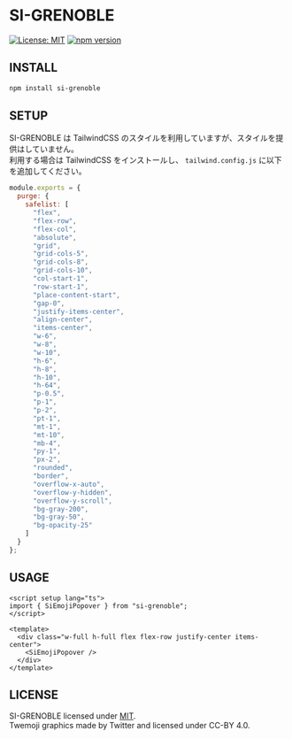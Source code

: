 # SI-GRENOBLE

[![License: MIT](https://img.shields.io/badge/License-MIT-yellow.svg)](https://opensource.org/licenses/MIT)
[![npm version](https://badge.fury.io/js/si-grenoble.svg)](https://badge.fury.io/js/si-grenoble)

## INSTALL

```bash
npm install si-grenoble
```

## SETUP

SI-GRENOBLE は TailwindCSS のスタイルを利用していますが、スタイルを提供はしていません。  
利用する場合は TailwindCSS をインストールし、 `tailwind.config.js` に以下を追加してください。

```js
module.exports = {
  purge: {
    safelist: [
      "flex",
      "flex-row",
      "flex-col",
      "absolute",
      "grid",
      "grid-cols-5",
      "grid-cols-8",
      "grid-cols-10",
      "col-start-1",
      "row-start-1",
      "place-content-start",
      "gap-0",
      "justify-items-center",
      "align-center",
      "items-center",
      "w-6",
      "w-8",
      "w-10",
      "h-6",
      "h-8",
      "h-10",
      "h-64",
      "p-0.5",
      "p-1",
      "p-2",
      "pt-1",
      "mt-1",
      "mt-10",
      "mb-4",
      "py-1",
      "px-2",
      "rounded",
      "border",
      "overflow-x-auto",
      "overflow-y-hidden",
      "overflow-y-scroll",
      "bg-gray-200",
      "bg-gray-50",
      "bg-opacity-25"
    ]
  }
};
```

## USAGE

```vue
<script setup lang="ts">
import { SiEmojiPopover } from "si-grenoble";
</script>

<template>
  <div class="w-full h-full flex flex-row justify-center items-center">
    <SiEmojiPopover />
  </div>
</template>
```

## LICENSE

SI-GRENOBLE licensed under [MIT](./LICENSE).  
Twemoji graphics made by Twitter and licensed under CC-BY 4.0.
